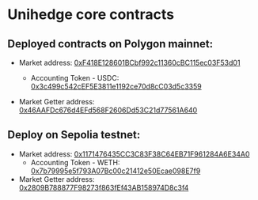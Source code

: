 # Unihedge core contracts
## Deployed contracts on Polygon mainnet:


* Market address: [0xF418E128601BCbf992c11360cBC115ec03F53d01](https://polygonscan.com/address/0xF418E128601BCbf992c11360cBC115ec03F53d01)
    * Accounting Token - USDC: [0x3c499c542cEF5E3811e1192ce70d8cC03d5c3359](https://polygonscan.com/address/0x3c499c542cEF5E3811e1192ce70d8cC03d5c3359)

* Market Getter address: [0x46AAFDc676d4EFd568F2606Dd53C21d77561A640](https://polygonscan.com/address/0x46AAFDc676d4EFd568F2606Dd53C21d77561A640)


## Deploy on Sepolia testnet:

* Market address: [0x1171476435CC3C83F38C64EB71F961284A6E34A0](https://sepolia.etherscan.io/address/0x1171476435CC3C83F38C64EB71F961284A6E34A0)
    * Accounting Token - WETH: [0x7b79995e5f793A07Bc00c21412e50Ecae098E7f9](https://sepolia.etherscan.io/address/0x7b79995e5f793A07Bc00c21412e50Ecae098E7f9)
* Market Getter address: [0x2809B788877F98273f863fEf43AB158974D8c3f4](https://sepolia.etherscan.io/address/0x2809B788877F98273f863fEf43AB158974D8c3f4)